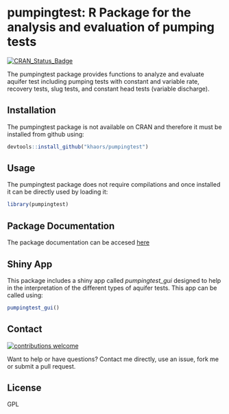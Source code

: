 # __pumpingtest__: R Package for the analysis and evaluation of pumping tests
[![CRAN_Status_Badge](http://www.r-pkg.org/badges/version/rves)](https://cran.r-project.org/package=pumpingtest)

The pumpingtest package provides functions to analyze and evaluate aquifer test including pumping tests with constant and variable rate, recovery tests, slug tests, and constant head tests (variable discharge).


## Installation 

The pumpingtest package is not available on CRAN and therefore it must be installed from github using:

```r
devtools::install_github("khaors/pumpingtest")
```

## Usage

The pumpingtest package does not require compilations and once installed it can be directly used by loading it: 

```r
library(pumpingtest)
```

## Package Documentation

The package documentation can be accesed [here](https://khaors.github.io/pumpingtest/) 

## Shiny App

This package includes a shiny app called _pumpingtest\_gui_ designed to help in the interpretation of the different types of aquifer tests. This app can be called using:

```r
pumpingtest_gui()
```

## Contact
 [![contributions welcome](https://img.shields.io/badge/contributions-welcome-brightgreen.svg?style=flat)](https://github.com/khaors/pumpingtest/issues)

Want to help or have questions? Contact me directly, use an issue, fork me or submit a pull request.

## License

GPL

